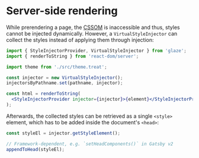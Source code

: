 # Server-side rendering

While prerendering a page, the [CSSOM][] is inaccessible and thus, styles cannot be injected dynamically. However, a `VirtualStyleInjector` can collect the styles instead of applying them through injection:

```jsx
import { StyleInjectorProvider, VirtualStyleInjector } from 'glaze';
import { renderToString } from 'react-dom/server';

import theme from './src/theme.treat';

const injector = new VirtualStyleInjector();
injectorsByPathname.set(pathname, injector);

const html = renderToString(
  <StyleInjectorProvider injector={injector}>{element}</StyleInjectorProvider>,
);
```

Afterwards, the collected styles can be retrieved as a single `<style>` element, which has to be added inside the document's `<head>`:

```jsx
const styleEl = injector.getStyleElement();

// Framework-dependent, e.g. `setHeadComponents()` in Gatsby v2
appendToHead(styleEl);
```

[cssom]: https://developer.mozilla.org/docs/Web/API/CSS_Object_Model
